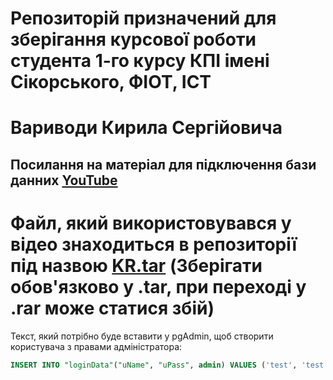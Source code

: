 # Репозиторій призначений для зберігання курсової роботи студента 1-го курсу КПІ імені Сікорського, ФІОТ, ІСТ
# Вариводи Кирила Сергійовича
## Посилання на матеріал для підключення бази данних [YouTube](https://www.youtube.com/watch?v=ta8jJj1PZdg)
# Файл, який використовувався у відео знаходиться в репозиторії під назвою [KR.tar](KR.tar) (Зберігати обов'язково у .tar, при переході у .rar може статися збій)
Текст, який потрібно буде вставити у pgAdmin, щоб створити користувача з правами адміністратора:
```SQL
INSERT INTO "loginData"("uName", "uPass", admin) VALUES ('test', 'test', true)
```
